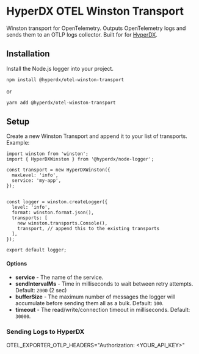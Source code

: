 # HyperDX OTEL Winston Transport

Winston transport for OpenTelemetry. Outputs OpenTelemetry logs and sends them to an OTLP logs collector. Built for for [HyperDX](https://www.hyperdx.io/).

## Installation

Install the Node.js logger into your project.

```sh
npm install @hyperdx/otel-winston-transport
```

or

```sh
yarn add @hyperdx/otel-winston-transport
```

## Setup

Create a new Winston Transport and append it to your list of transports. Example:

```
import winston from 'winston';
import { HyperDXWinston } from '@hyperdx/node-logger';

const transport = new HyperDXWinston({
  maxLevel: 'info',
  service: 'my-app',
});


const logger = winston.createLogger({
  level: 'info',
  format: winston.format.json(),
  transports: [
    new winston.transports.Console(),
    transport, // append this to the existing transports
  ],
});

export default logger;
```

#### Options

- **service** - The name of the service.
- **sendIntervalMs** - Time in milliseconds to wait between retry attempts. Default: `2000` (2 sec)
- **bufferSize** - The maximum number of messages the logger will accumulate before sending them all as a bulk. Default: `100`.
- **timeout** - The read/write/connection timeout in milliseconds. Default: `30000`.

### Sending Logs to HyperDX

OTEL_EXPORTER_OTLP_HEADERS="Authorization: <YOUR_API_KEY>"
